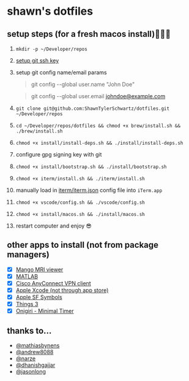 # shawn's dotfiles

## setup steps (for a fresh macos install)👨🏼‍💻

1. `mkdir -p ~/Developer/repos`
2. [setup git ssh key](https://docs.github.com/en/authentication/connecting-to-github-with-ssh/generating-a-new-ssh-key-and-adding-it-to-the-ssh-agent)
3. setup git config name/email params
    > git config --global user.name "John Doe"
    
    > git config --global user.email johndoe@example.com
5. `git clone git@github.com:ShawnTylerSchwartz/dotfiles.git ~/Developer/repos`
6. `cd ~/Developer/repos/dotfiles && chmod +x brew/install.sh && ./brew/install.sh`
7. `chmod +x install/install-deps.sh && ./install/install-deps.sh`
8. configure gpg signing key with git
9. `chmod +x install/bootstrap.sh && ./install/bootstrap.sh`
10. `chmod +x iterm/install.sh && ./iterm/install.sh`
11. manually load in [iterm/iterm.json](iterm/iterm.json) config file into `iTerm.app`
12. `chmod +x vscode/config.sh && ./vscode/config.sh`
13. `chmod +x install/macos.sh && ./install/macos.sh`
14. restart computer and enjoy 😎

## other apps to install (not from package managers)

- [x] [Mango MRI viewer](https://mangoviewer.com/downloads/mango_mac.zip)
- [x] [MATLAB](https://www.mathworks.com/downloads/web_downloads/)
- [x] [Cisco AnyConnect VPN client](https://uit.stanford.edu/sites/default/files/installers/anyconnect/mac/InstallAnyConnect4.10.pkg)
- [x] [Apple Xcode (not through app store)](https://developer.apple.com/download/all/)
- [x] [Apple SF Symbols](https://developer.apple.com/sf-symbols/)
- [x] [Things 3](https://culturedcode.com/things/mac/appstore/)
- [x] [Onigiri - Minimal Timer](https://apps.apple.com/us/app/onigiri-minimal-timer/id1639917298?mt=12)

## thanks to...

* [@mathiasbynens](https://github.com/mathiasbynens/dotfiles)
* [@andrew8088](https://github.com/andrew8088/dotfiles)
* [@narze](https://github.com/narze/dotfiles)
* [@dhanishgajjar](https://github.com/dhanishgajjar/vscode-icons)
* [@jasonlong](https://github.com/jasonlong/iterm2-icons)
